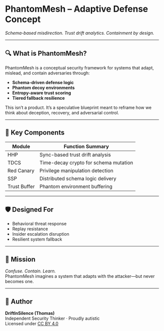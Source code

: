 # PhantomMesh – Adaptive Defense Concept  
*Schema-based misdirection. Trust drift analytics. Containment by design.*

---

## 🔍 What is PhantomMesh?

PhantomMesh is a conceptual security framework for systems that adapt, mislead, and contain adversaries through:

- **Schema-driven defense logic**
- **Phantom decoy environments**
- **Entropy-aware trust scoring**
- **Tiered fallback resilience**

This isn’t a product. It’s a speculative blueprint meant to reframe how we think about deception, recovery, and adversarial control.

---

## 🧠 Key Components

| Module       | Function Summary |
|--------------|------------------|
| HHP          | Sync-based trust drift analysis |
| TDCS         | Time-decay crypto for schema mutation |
| Red Canary   | Privilege manipulation detection |
| SSP          | Distributed schema logic delivery |
| Trust Buffer | Phantom environment buffering |

---

## 🛡️ Designed For

- Behavioral threat response  
- Replay resistance  
- Insider escalation disruption  
- Resilient system fallback  

---

## 🎯 Mission

*Confuse. Contain. Learn.*  
PhantomMesh imagines a system that adapts with the attacker—but never becomes one.

---

## 👤 Author  
**DriftInSilence (Thomas)**  
Independent Security Thinker · Proudly autistic  
Licensed under [CC BY 4.0](https://creativecommons.org/licenses/by/4.0/)
